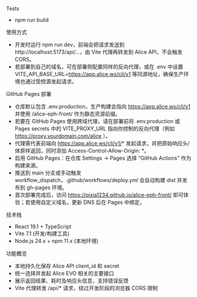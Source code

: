 Tests

  - npm run build

使用方式

  - 开发时运行 npm run dev，前端会把请求发送到 http://localhost:5173/api/...，由 Vite 代理再转发到 Alice API，不会触发 CORS。
  - 若部署到自己的域名，可在部署侧配置同样的反向代理，或在 .env 中设置 VITE_API_BASE_URL=https://app.alice.ws/cli/v1 等同源地址，确保生产环境也通过受控源发起请求。

GitHub Pages 部署

  - 仓库默认包含 .env.production，生产构建会指向 https://app.alice.ws/cli/v1 并使用 /alice-eph-front/ 作为静态资源前缀。
  - 若要在 GitHub Pages 使用跨域代理，请在部署前将 .env.production 或 Pages secrets 中的 VITE_PROXY_URL 指向你控制的反向代理（例如 https://proxy.yourdomain.com/alice ）。
  - 代理需代表前端向 https://app.alice.ws/cli/v1/* 发起请求，并把原始响应头/体原样返回，同时添加 Access-Control-Allow-Origin: *。
  - 启用 GitHub Pages：在仓库 Settings → Pages 选择 “GitHub Actions” 作为构建来源。
  - 推送到 main 分支或手动触发 workflow_dispatch，.github/workflows/deploy.yml 会自动构建 dist 并发布到 gh-pages 环境。
  - 首次部署完成后，访问 https://pixia1234.github.io/alice-eph-front/ 即可体验；若使用自定义域名，更新 DNS 后在 Pages 中绑定。

技术栈

  - React 19.1 + TypeScript
  - Vite 7.1 (开发/构建工具)
  - Node.js 24.x + npm 11.x (本地环境)

功能概览

  - 本地持久化保存 Alice API client_id 和 secret
  - 统一选择并发起 Alice EVO 相关的主要接口
  - 展示返回结果、耗时及响应头信息，支持错误反馈
  - Vite 代理转发 /api/* 请求，绕过开发阶段的浏览器 CORS 限制
